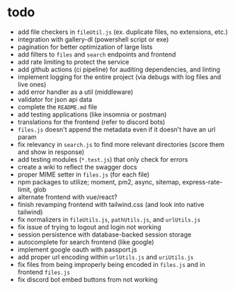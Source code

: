 # todo

- add file checkers in `fileUtil.js` (ex. duplicate files, no extensions, etc.)
- integration with gallery-dl (powershell script or exe)
- pagination for better optimization of large lists
- add filters to `files` and `search` endpoints and frontend
- add rate limiting to protect the service
- add github actions (ci pipeline) for auditing dependencies, and linting
- implement logging for the entire project (via debugs with log files and live ones)
- add error handler as a util (middleware)
- validator for json api data
- complete the `README.md` file
- add testing applications (like insomnia or postman)
- translations for the frontend (refer to discord bots)
- `files.js` doesn't append the metadata even if it doesn't have an url param
- fix relevancy in `search.js` to find more relevant directories (score them and show in response)
- add testing modules (`*.test.js`) that only check for errors
- create a wiki to reflect the swagger docs
- proper MIME setter in `files.js` (for each file)
- npm packages to utilize; moment, pm2, async, sitemap, express-rate-limit, glob
- alternate frontend with vue/react?
- finish revamping frontend with tailwind.css (and look into native tailwind)
- fix normalizers in `fileUtils.js`, `pathUtils.js`, and `urlUtils.js`
- fix issue of trying to logout and login not working
- session persistence with database-backed session storage
- autocomplete for search frontend (like google)
- implement google oauth with passport.js
- add proper url encoding within `urlUtils.js` and `uriUtils.js`
- fix files from being improperly being encoded in `files.js` and in frontend `files.js`
- fix discord bot embed buttons from not working
